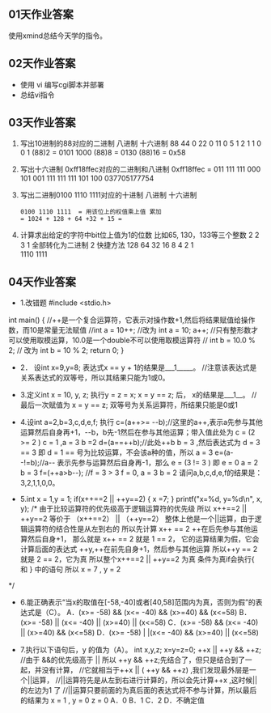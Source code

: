 ## 01天作业答案
使用xmind总结今天学的指令。

## 02天作业答案 
* 使用 vi 编写cgi脚本并部署
* 总结vi指令

## 03天作业答案
1.	写出10进制的88对应的二进制 八进制 十六进制
	88
	44  0
	22  0
	11  0
	5    1
	2    1
	1    0
	0    1
	(88)2 = 0101 1000 
		(88)8 = 0130
		(88)16 = 0x58
2.	写出十六进制 0xff18ffec对应的二进制和八进制
		0xff18ffec = 011 111 111 000 101 001 111 111 111 101 100
		        	    037705177754
3.	写出二进制0100 1110 1111对应的十进制 八进制 十六进制
		
		0100 1110 1111 	= 用该位上的权值乘上值 累加
		= 1024 + 128 + 64 +32 + 15 = 
4.	计算求出给定的字符中bit位上值为1的位数
	比如65,  130，133等三个整数
		2  2 3
	1  全部转化为二进制 
	2  快捷方法
		128 64 32 16 8  4 2 1 	
		1110 1111 
	
## 04天作业答案
* 1.改错题
#include <stdio.h>

int main()
{
    //++是一个复合运算符，它表示对操作数+1,然后将结果赋值给操作数，而10是常量无法赋值
    //int a = 10++;
    //改为
    int a = 10;
    a++;
    //只有整形数才可以使用取模运算，10.0是一个double不可以使用取模运算符
    //    int b = 10.0 % 2;
    //   改为
    int b = 10 % 2;
    return 0;
}

* 2． 设int x=9,y=8; 表达式x == y + 1的结果是___1_____。
//注意该表达式是关系表达式的双等号，所以其结果只能为1或0。

* 3.定义int x = 10, y, z; 执行y = z = x; x = y == z; 后， x的结果是___1__。
//最后一次赋值为 x = y == z; 双等号为关系运算符，所结果只能是0或1

* 4.设int a=2,b=3,c,d,e,f; 执行
c=(a++>= --b);//这里的a++,表示a先参与其他运算然后自身再+1，--b，b先-1然后在参与其他运算；带入值此处为 c = (2 >= 2 ) c = 1 ,a = 3 b =2
d=(a==++b);//此处++b b = 3 ,然后表达式为 d = 3 == 3 即 d = 1 == 号为比较运算，不会该a种的值，所以 a = 3
e=(a--!=b);//a-- 表示先参与运算然后自身再-1，那么 e = (3 != 3 ) 即 e = 0  a = 2 b = 3
f=(++a>b--);
//f = 3 > 3 f = 0, a = 3 b = 2
请问a,b,c,d,e,f的结果是：3,2,1,1,0,0。

* 5.int x = 1,y = 1;
if(x++==2 || ++y==2) {
    x =7;
}
printf("x=%d, y=%d\n", x, y);
/*
 由于比较运算符的优先级高于逻辑运算符的优先级
 所以 x++==2 || ++y==2 等价于  （x++==2） || （++y==2）
 整体上他是一个||运算，由于逻辑运算符的结合性是从左到右的
 所以先计算 x++ == 2
 ++在后先参与其他运算然后自身+1，
 那么就是  x++ == 2 就是 1 == 2，
 它的运算结果为假，它会计算后面的表达式
 ++y,++在前先自身+1，然后参与其他运算
 所以++y == 2 就是 2 == 2，它为真
 所以整个x++==2 || ++y==2 为真
 条件为真if会执行{ 和 } 中的语句
 所以 x = 7 , y = 2
 
 */
 
 
 * 6.能正确表示“当x的取值在[-58,-40]或者[40,58]范围内为真，否则为假”的表达式是（C）。
A．(x>= -58) && (x<= -40) && (x>=40) && (x<=58)
B．(x>= -58) || (x<= -40) || (x>=40) || (x<=58)
C．(x>= -58) && (x<= -40) || (x>=40) && (x<=58)
D．(x>= -58) | |(x<= -40) && (x>=40) || (x<=58)


* 7.执行以下语句后，y 的值为（A）。
int x,y,z;
x=y=z=0;
++x || ++y && ++z;
//由于 &&的优先级高于 || 所以 ++y && ++z;先结合了，但只是结合到了一起，并没有计算，
//它就相当于++x || ( ++y && ++z) ,我们发现最外层是一个||运算，
//||运算符先是从左到右进行计算的，所以会先计算++x ,这时候||的左边为1 了
//||运算只要前面的为真后面的表达式将不参与计算，所以最后的结果为 x = 1 , y = 0 z = 0
A．0              B．1             C．2             D．不确定值